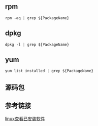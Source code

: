 ## rpm

```shell
rpm -aq | grep ${PackageName}
```

## dpkg

```shell
dpkg -l | grep ${PackageName}
```

## yum

```shell
yum list installed | grep ${PackageName}
```

## 源码包

## 参考链接

[linux查看已安装软件](https://blog.csdn.net/super_he_pi/article/details/98456004?utm_medium=distribute.pc_relevant.none-task-blog-2%7Edefault%7EBlogCommendFromMachineLearnPai2%7Edefault-1.control&depth_1-utm_source=distribute.pc_relevant.none-task-blog-2%7Edefault%7EBlogCommendFromMachineLearnPai2%7Edefault-1.control)
